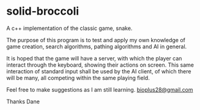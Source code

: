 # solid-broccoli

A c++ implementation of the classic game, snake.

The purpose of this program is to test and apply my own knowledge of 
game creation, search algorithms, pathing algorithms and AI in general.

It is hoped that the game will have a server, with which the player can 
interact through the keyboard, showing their actions on screen. This 
same interaction of standard input shall be used by the AI client, of 
which there will be many, all competing within the same playing field.

Feel free to make suggestions as I am still learning.
bioplus28@gmail.com

Thanks
Dane

